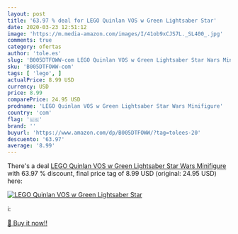 ```yaml
---
layout: post
title: '63.97 % deal for LEGO Quinlan VOS w Green Lightsaber Star'
date: 2020-03-23 12:51:12
image: 'https://m.media-amazon.com/images/I/41ob9xCJS7L._SL400_.jpg'
comments: true
category: ofertas
author: 'tole.es'
slug: 'B005DTFOWW-com LEGO Quinlan VOS w Green Lightsaber Star Wars Minifigure'
sku: 'B005DTFOWW-com'
tags: [ 'lego', ]
actualPrice: 8.99 USD
currency: USD
price: 8.99
comparePrice: 24.95 USD
prodname: 'LEGO Quinlan VOS w Green Lightsaber Star Wars Minifigure'
country: 'com'
flag: '🇺🇸'
brand: ''
buyurl: 'https://www.amazon.com/dp/B005DTFOWW/?tag=tolees-20'
descuento: '63.97'
average: '8.99'
---
```


There's a deal [LEGO Quinlan VOS w Green Lightsaber Star Wars Minifigure](https://www.amazon.com/dp/B005DTFOWW/?tag=tolees-20)  with  63.97 % discount, final price tag of  8.99 USD (original: 24.95 USD) here:

[![LEGO Quinlan VOS w Green Lightsaber Star](https://m.media-amazon.com/images/I/41ob9xCJS7L._SL400_.jpg)](https://www.amazon.com/dp/B005DTFOWW/?tag=tolees-20)

ℹ️:


[🛒 Buy it now!!](https://www.amazon.com/dp/B005DTFOWW/?tag=tolees-20)
